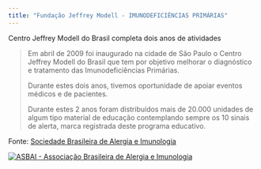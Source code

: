 ```yaml
---
title: "Fundação Jeffrey Modell - IMUNODEFICIÊNCIAS PRIMÁRIAS"
---
```


Centro Jeffrey Modell do Brasil completa dois anos de atividades

> Em abril de 2009 foi inaugurado na cidade de São Paulo o Centro Jeffrey Modell do Brasil que tem por objetivo melhorar o diagnóstico e tratamento das Imunodeficiências Primárias.
> 
> Durante estes dois anos, tivemos oportunidade de apoiar eventos médicos e de pacientes.
> 
> Durante estes 2 anos foram distribuídos mais de 20.000 unidades de algum tipo material de educação contemplando sempre os 10 sinais de alerta, marca registrada deste programa educativo.

<div class="wrapper" data-grid="center">
    <p>Fonte: <a href="http://www.asbai.org.br/secao.asp?id=481&amp;s=51">Sociedade Brasileira de Alergia e Imunologia</a></p>
    <a href="http://www.asbai.org.br/secao.asp?id=481&amp;s=51"><img src="http://www.asbai.org.br/Imagens/logo-asbai-new.jpeg" alt="ASBAI - Associação Brasileira de Alergia e Imunologia"></a>
</div>
